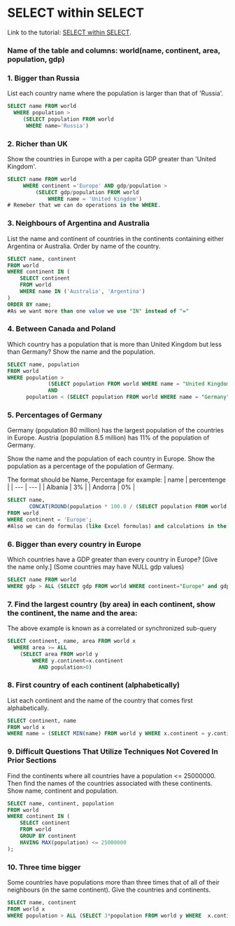 # SELECT within SELECT
Link to the tutorial: [SELECT within SELECT](https://www.sqlzoo.net/wiki/SELECT_within_SELECT_Tutorial).

### Name of the table and columns: world(name, continent, area, population, gdp)

### 1. Bigger than Russia
List each country name where the population is larger than that of 'Russia'.
```sql
SELECT name FROM world
  WHERE population >
     (SELECT population FROM world
      WHERE name='Russia')

```

### 2. Richer than UK
Show the countries in Europe with a per capita GDP greater than 'United Kingdom'.
```sql
SELECT name FROM world
     WHERE continent ='Europe' AND gdp/population > 
         (SELECT gdp/population FROM world 
             WHERE name = 'United Kingdom')
# Remeber that we can do operations in the WHERE. 
```
### 3. Neighbours of Argentina and Australia
List the name and continent of countries in the continents containing either Argentina or Australia. Order by name of the country.
```sql
SELECT name, continent 
FROM world
WHERE continent IN (
    SELECT continent 
    FROM world 
    WHERE name IN ('Australia', 'Argentina')
)
ORDER BY name;
#As we want more than one value we use "IN" instead of "="
```

### 4. Between Canada and Poland
Which country has a population that is more than United Kingdom but less than Germany? Show the name and the population.
```sql
SELECT name, population 
FROM world
WHERE population >  
             (SELECT population FROM world WHERE name = "United Kingdom") 
             AND
      population < (SELECT population FROM world WHERE name = "Germany")
```

### 5. Percentages of Germany
Germany (population 80 million) has the largest population of the countries in Europe. Austria (population 8.5 million) has 11% of the population of Germany.

Show the name and the population of each country in Europe. Show the population as a percentage of the population of Germany.

The format should be Name, Percentage for example:
| name | percentenge |
| --- | --- |
| Albania | 3% |
| Andorra | 0% |
```sql
SELECT name, 
       CONCAT(ROUND(population * 100.0 / (SELECT population FROM world WHERE name = 'Germany'), 0), '%') AS percentage
FROM world 
WHERE continent = 'Europe';
#Also we can do formulas (like Excel formulas) and calculations in the SELECT. 
```

### 6. Bigger than every country in Europe
Which countries have a GDP greater than every country in Europe? [Give the name only.] (Some countries may have NULL gdp values)
```sql
SELECT name FROM world 
WHERE gdp > ALL (SELECT gdp FROM world WHERE continent="Europe" and gdp > 0) 

```

### 7. Find the largest country (by area) in each continent, show the continent, the name and the area:

The above example is known as a correlated or synchronized sub-query
```sql
SELECT continent, name, area FROM world x
  WHERE area >= ALL
    (SELECT area FROM world y
        WHERE y.continent=x.continent
          AND population>0)

```

### 8. First country of each continent (alphabetically)
List each continent and the name of the country that comes first alphabetically.
```sql
SELECT continent, name 
FROM world x 
WHERE name = (SELECT MIN(name) FROM world y WHERE x.continent = y.continent);

```

### 9. Difficult Questions That Utilize Techniques Not Covered In Prior Sections
Find the continents where all countries have a population <= 25000000. Then find the names of the countries associated with these continents. Show name, continent and population.
```sql
SELECT name, continent, population 
FROM world 
WHERE continent IN (
    SELECT continent 
    FROM world 
    GROUP BY continent 
    HAVING MAX(population) <= 25000000
);
```

### 10. Three time bigger
Some countries have populations more than three times that of all of their neighbours (in the same continent). Give the countries and continents.
```sql
SELECT name, continent 
FROM world x 
WHERE population > ALL (SELECT 3*population FROM world y WHERE  x.continent= y.continent AND x.name!=y.name)
      
```
